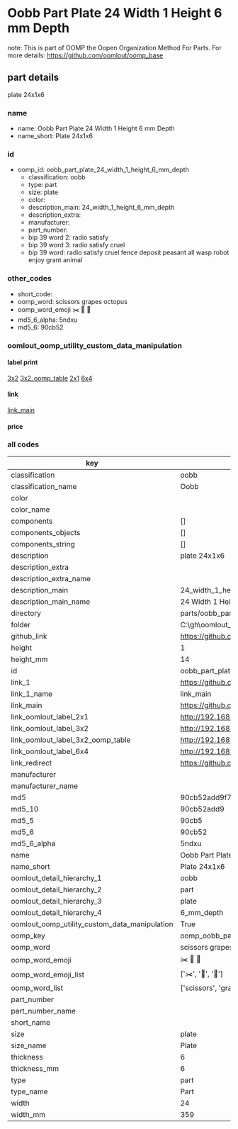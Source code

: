 # Oobb Part Plate 24 Width 1 Height 6 mm Depth  

note: This is part of OOMP the Oopen Organization Method For Parts. For more details: https://github.com/oomlout/oomp_base

##  part details
  



plate 24x1x6



### name
* name: Oobb Part Plate 24 Width 1 Height 6 mm Depth
* name_short: Plate 24x1x6 
### id
* oomp_id: oobb_part_plate_24_width_1_height_6_mm_depth
  * classification: oobb
  * type: part
  * size: plate
  * color: 
  * description_main: 24_width_1_height_6_mm_depth
  * description_extra: 
  * manufacturer: 
  * part_number: 
  * bip 39 word 2: radio satisfy
  * bip 39 word 3: radio satisfy cruel
  * bip 39 word: radio satisfy cruel fence deposit peasant all wasp robot enjoy grant animal

### other_codes
* short_code: 
* oomp_word: scissors grapes octopus
* oomp_word_emoji :scissors: :grapes: :octopus:
* md5_6_alpha: 5ndxu
* md5_6: 90cb52






### oomlout_oomp_utility_custom_data_manipulation
#### label print
[3x2](http://192.168.1.245:1112/?label=oomp%205ndxu)
[3x2_oomp_table](http://192.168.1.108:1112/?label=oomp%205ndxu)
[2x1](http://192.168.1.242:1112/?label=oomp%205ndxu)
[6x4](http://192.168.1.55:1112/?label=oomp%205ndxu)    

#### link

[link_main](https://github.com/oomlout/oomlout_oobb_version_4_generated_parts/tree/main/navigation_oomp/oobb/part/plate/24_width_1_height_6_mm_depth/part)                              

#### price







### all codes 
| key | value |  
| --- | --- |  
| classification | oobb |  
| classification_name | Oobb |  
| color |  |  
| color_name |  |  
| components | [] |  
| components_objects | [] |  
| components_string | [] |  
| description | plate 24x1x6 |  
| description_extra |  |  
| description_extra_name |  |  
| description_main | 24_width_1_height_6_mm_depth |  
| description_main_name | 24 Width 1 Height 6 mm Depth |  
| directory | parts/oobb_part_plate_24_width_1_height_6_mm_depth |  
| folder | C:\gh\oomlout_oobb_version_4_generated_parts\parts\oobb_part_plate_24_width_1_height_6_mm_depth |  
| github_link | https://github.com/oomlout/oomlout_oomp_part_src/tree/main/parts/oobb_part_plate_24_width_1_height_6_mm_depth |  
| height | 1 |  
| height_mm | 14 |  
| id | oobb_part_plate_24_width_1_height_6_mm_depth |  
| link_1 | https://github.com/oomlout/oomlout_oobb_version_4_generated_parts/tree/main/navigation_oomp/oobb/part/plate/24_width_1_height_6_mm_depth/part |  
| link_1_name | link_main |  
| link_main | https://github.com/oomlout/oomlout_oobb_version_4_generated_parts/tree/main/navigation_oomp/oobb/part/plate/24_width_1_height_6_mm_depth/part |  
| link_oomlout_label_2x1 | http://192.168.1.242:1112/?label=oomp%205ndxu |  
| link_oomlout_label_3x2 | http://192.168.1.245:1112/?label=oomp%205ndxu |  
| link_oomlout_label_3x2_oomp_table | http://192.168.1.108:1112/?label=oomp%205ndxu |  
| link_oomlout_label_6x4 | http://192.168.1.55:1112/?label=oomp%205ndxu |  
| link_redirect | https://github.com/oomlout/oomlout_oobb_version_4_generated_parts/tree/main/parts/oobb_plate_24_01_06 |  
| manufacturer |  |  
| manufacturer_name |  |  
| md5 | 90cb52add9f780ce889d8550692fd586 |  
| md5_10 | 90cb52add9 |  
| md5_5 | 90cb5 |  
| md5_6 | 90cb52 |  
| md5_6_alpha | 5ndxu |  
| name | Oobb Part Plate 24 Width 1 Height 6 mm Depth |  
| name_short | Plate 24x1x6  |  
| oomlout_detail_hierarchy_1 | oobb |  
| oomlout_detail_hierarchy_2 | part |  
| oomlout_detail_hierarchy_3 | plate |  
| oomlout_detail_hierarchy_4 | 6_mm_depth |  
| oomlout_oomp_utility_custom_data_manipulation | True |  
| oomp_key | oomp_oobb_part_plate_24_width_1_height_6_mm_depth |  
| oomp_word | scissors grapes octopus |  
| oomp_word_emoji | :scissors: :grapes: :octopus: |  
| oomp_word_emoji_list | [':scissors:', ':grapes:', ':octopus:'] |  
| oomp_word_list | ['scissors', 'grapes', 'octopus'] |  
| part_number |  |  
| part_number_name |  |  
| short_name |  |  
| size | plate |  
| size_name | Plate |  
| thickness | 6 |  
| thickness_mm | 6 |  
| type | part |  
| type_name | Part |  
| width | 24 |  
| width_mm | 359 |  
